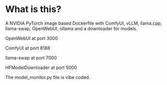 # What is this?

A NVIDIA PyTorch image based Dockerfile with ComfyUI, vLLM, llama.cpp, llama-swap, OpenWebUI, ollama and a downloader for models.

OpenWebUI at port 3000

ComfyUI at port 8188

llama-swap at port 7000

HFModelDownloader at port 5000

The model_monitor.py file is vibe coded.
